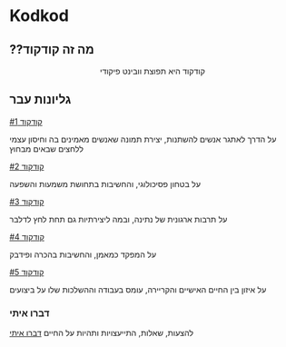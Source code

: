 # Kodkod
## ??מה זה קודקוד
<center>קודקוד היא תפוצת וובינט פיקודי</center>

## גליונות עבר
[קודקוד #1](https://walmay.github.io/posts/kodkod1)

על הדרך לאתגר אנשים להשתנות, יצירת תמונה שאנשים מאמינים בה וחיסון עצמי ללחצים שבאים מבחוץ


[קודקוד #2](https://walmay.github.io/posts/kodkod2)

על בטחון פסיכולוגי, והחשיבות בתחושת משמעות והשפעה


[קודקוד #3](https://walmay.github.io/posts/kodkod3)

על תרבות ארגונית של נתינה, ובמה ליצירתיות גם תחת לחץ לדלבר


[קודקוד #4](https://walmay.github.io/posts/kodkod4)

על המפקד כמאמן, והחשיבות בהכרה ופידבק 


[קודקוד #5](https://walmay.github.io/posts/kodkod5)

על איזון בין החיים האישיים והקריירה, עומס בעבודה וההשלכות שלו על ביצועים


### דברו איתי
להצעות, שאלות, התייעצויות ותהיות על החיים
[דברו איתי](mailto:maywalter1@gmail.com)
